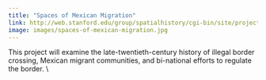```yaml
---
title: "Spaces of Mexican Migration"
link: http://web.stanford.edu/group/spatialhistory/cgi-bin/site/project.php?id=1105
image: images/spaces-of-mexican-migration.jpg
---
```

This project will examine the late-twentieth-century history of illegal border crossing, Mexican migrant communities, and bi-national efforts to regulate the border. \

